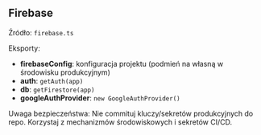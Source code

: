 ## Firebase

Źródło: `firebase.ts`

Eksporty:
- **firebaseConfig**: konfiguracja projektu (podmień na własną w środowisku produkcyjnym)
- **auth**: `getAuth(app)`
- **db**: `getFirestore(app)`
- **googleAuthProvider**: `new GoogleAuthProvider()`

Uwaga bezpieczeństwa: Nie commituj kluczy/sekretów produkcyjnych do repo. Korzystaj z mechanizmów środowiskowych i sekretów CI/CD.

